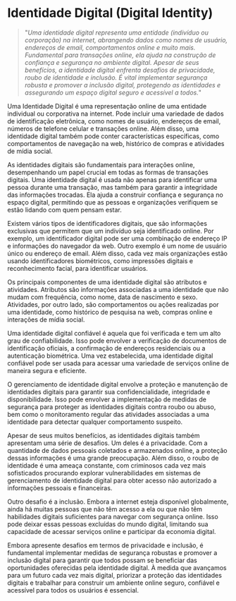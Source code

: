 # Identidade Digital (Digital Identity)

>"*Uma identidade digital representa uma entidade (indivíduo ou corporação) na internet, abrangendo dados como nomes de usuário, endereços de email, comportamentos online e muito mais. Fundamental para transações online, ela ajuda na construção de confiança e segurança no ambiente digital. Apesar de seus benefícios, a identidade digital enfrenta desafios de privacidade, roubo de identidade e inclusão. É vital implementar segurança robusta e promover a inclusão digital, protegendo as identidades e assegurando um espaço digital seguro e acessível a todos.*"

Uma Identidade Digital é uma representação online de uma entidade individual ou corporativa na internet. Pode incluir uma variedade de dados de identificação eletrônica, como nomes de usuário, endereços de email, números de telefone celular e transações online. Além disso, uma identidade digital também pode conter características específicas, como comportamentos de navegação na web, histórico de compras e atividades de mídia social.

As identidades digitais são fundamentais para interações online, desempenhando um papel crucial em todas as formas de transações digitais. Uma identidade digital é usada não apenas para identificar uma pessoa durante uma transação, mas também para garantir a integridade das informações trocadas. Ela ajuda a construir confiança e segurança no espaço digital, permitindo que as pessoas e organizações verifiquem se estão lidando com quem pensam estar.

Existem vários tipos de identificadores digitais, que são informações exclusivas que permitem que um indivíduo seja identificado online. Por exemplo, um identificador digital pode ser uma combinação de endereço IP e informações do navegador da web. Outro exemplo é um nome de usuário único ou endereço de email. Além disso, cada vez mais organizações estão usando identificadores biométricos, como impressões digitais e reconhecimento facial, para identificar usuários.

Os principais componentes de uma identidade digital são atributos e atividades. Atributos são informações associadas a uma identidade que não mudam com frequência, como nome, data de nascimento e sexo. Atividades, por outro lado, são comportamentos ou ações realizadas por uma identidade, como histórico de pesquisa na web, compras online e interações de mídia social.

Uma identidade digital confiável é aquela que foi verificada e tem um alto grau de confiabilidade. Isso pode envolver a verificação de documentos de identificação oficiais, a confirmação de endereços residenciais ou a autenticação biométrica. Uma vez estabelecida, uma identidade digital confiável pode ser usada para acessar uma variedade de serviços online de maneira segura e eficiente.

O gerenciamento de identidade digital envolve a proteção e manutenção de identidades digitais para garantir sua confidencialidade, integridade e disponibilidade. Isso pode envolver a implementação de medidas de segurança para proteger as identidades digitais contra roubo ou abuso, bem como o monitoramento regular das atividades associadas a uma identidade para detectar qualquer comportamento suspeito.

Apesar de seus muitos benefícios, as identidades digitais também apresentam uma série de desafios. Um deles é a privacidade. Com a quantidade de dados pessoais coletados e armazenados online, a proteção dessas informações é uma grande preocupação. Além disso, o roubo de identidade é uma ameaça constante, com criminosos cada vez mais sofisticados procurando explorar vulnerabilidades em sistemas de gerenciamento de identidade digital para obter acesso não autorizado a informações pessoais e financeiras.

Outro desafio é a inclusão. Embora a internet esteja disponível globalmente, ainda há muitas pessoas que não têm acesso a ela ou que não têm habilidades digitais suficientes para navegar com segurança online. Isso pode deixar essas pessoas excluídas do mundo digital, limitando sua capacidade de acessar serviços online e participar da economia digital.

Embora apresente desafios em termos de privacidade e inclusão, é fundamental implementar medidas de segurança robustas e promover a inclusão digital para garantir que todos possam se beneficiar das oportunidades oferecidas pela identidade digital. À medida que avançamos para um futuro cada vez mais digital, priorizar a proteção das identidades digitais e trabalhar para construir um ambiente online seguro, confiável e acessível para todos os usuários é essencial.
